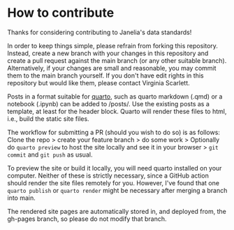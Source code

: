 # How to contribute

Thanks for considering contributing to Janelia's data standards!

In order to keep things simple, please refrain from forking this repository.
Instead, create a new branch with your changes in this repository and create a pull request against the main branch (or any other suitable branch).
Alternatively, if your changes are small and reasonable, you may commit them to the main branch yourself.
If you don't have edit rights in this repository but would like them, please contact Virginia Scarlett. 

Posts in a format suitable for [quarto](https://quarto.org), such as quarto markdown (.qmd) or a notebook (.ipynb) can be added to /posts/. 
Use the existing posts as a template, at least for the header block. Quarto will render these files to html, i.e., build the static site files.

The workflow for submitting a PR (should you wish to do so) is as follows: \
Clone the repo > create your feature branch > do some work > Optionally do `quarto preview` to host the site locally and see it in your browser > `git commit` and `git push` as usual.

To preview the site or build it locally, you will need quarto installed on your computer. Neither of these is strictly necessary, since a GitHub action should render the site files remotely for you. However, I've found that one `quarto publish` or `quarto render` might be necessary after merging a branch into main.

The rendered site pages are automatically stored in, and deployed from, the gh-pages branch, so please do not modify that branch.
